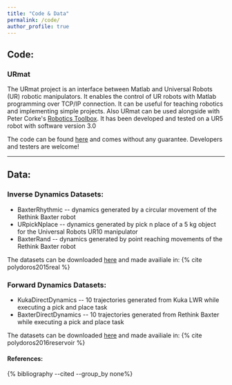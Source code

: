 ```yaml
---
title: "Code & Data"
permalink: /code/
author_profile: true
---
```


## Code:

### URmat
 The URmat project is an interface between Matlab and Universal Robots (UR) robotic manipulators. It enables the control of UR robots with Matlab programming over TCP/IP connection. It can be useful for teaching robotics and implementing simple projects. Also URmat can be used alongside with Peter Corke's [Robotics Toolbox](http://petercorke.com/Robotics_Toolbox.html). It has been developed and tested on a UR5 robot with software version 3.0

The code can be found [here](https://git.rvmi.aau.dk/athapoly/urmat) and comes without any guarantee. Developers and testers are welcome!

---

## Data:

### Inverse Dynamics Datasets:
	  
* BaxterRhythmic -- dynamics generated by a circular movement of the Rethink Baxter robot  
* URpickNplace -- dynamics generated by pick n place of a 5 kg object for the Universal Robots UR10 manipulator  
* BaxterRand -- dynamics generated by point reaching movements of the Rethink Baxter robot  
	
The datasets can be downloaded [here](https://bitbucket.org/athapoly/datasets/src) and made availiale in: {% cite polydoros2015real %}


### Forward Dynamics Datasets:
			
* KukaDirectDynamics -- 10 trajectories generated from Kuka LWR while executing a pick and place task  
* BaxterDirectDynamics -- 10 trajectories generated from Rethink Baxter  while executing a pick and place task  

The datasets can be downloaded [here](https://bitbucket.org/athapoly/datasets/src) and made availiale in:  {% cite polydoros2016reservoir %}

#### References:
{% bibliography --cited --group_by none%}
